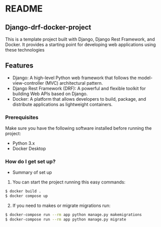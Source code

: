 # README

## Django-drf-docker-project

This is a template project built with Django, Django Rest Framework, and Docker. It provides a starting point for developing web applications using these technologies

## Features

- Django: A high-level Python web framework that follows the model-view-controller (MVC) architectural pattern.
- Django Rest Framework (DRF): A powerful and flexible toolkit for building Web APIs based on Django.
- Docker: A platform that allows developers to build, package, and distribute applications as lightweight containers.

### Prerequisites

Make sure you have the following software installed before running the project:

- Python 3.x
- Docker Desktop

### How do I get set up?

- Summary of set up

1. You can start the project running this easy commands:

```bash
$ docker build .
$ docker compose up
```

2. If you need to makes or migrate migrations run:

```bash
$ docker-compose run --rm app python manage.py makemigrations
$ docker-compose run --rm app python manage.py migrate
```
